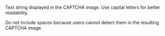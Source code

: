 Text string displayed in the CAPTCHA image. Use capital letters for better readability.

Do not include spaces because users cannot detect them in the resulting CAPTCHA image.
